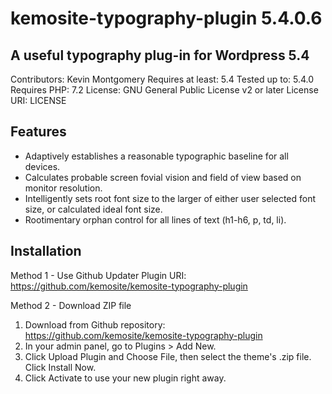 # kemosite-typography-plugin 5.4.0.6
## A useful typography plug-in for Wordpress 5.4

Contributors: Kevin Montgomery
Requires at least: 5.4
Tested up to: 5.4.0
Requires PHP: 7.2
License: GNU General Public License v2 or later
License URI: LICENSE

## Features
 - Adaptively establishes a reasonable typographic baseline for all devices.
 - Calculates probable screen fovial vision and field of view based on monitor resolution.
 - Intelligently sets root font size to the larger of either user selected font size, or calculated ideal font size.
 - Rootimentary orphan control for all lines of text (h1-h6, p, td, li).

## Installation
Method 1 - Use Github Updater
Plugin URI: https://github.com/kemosite/kemosite-typography-plugin

Method 2 - Download ZIP file
1. Download from Github repository: https://github.com/kemosite/kemosite-typography-plugin
2. In your admin panel, go to Plugins > Add New.
3. Click Upload Plugin and Choose File, then select the theme's .zip file. Click Install Now.
4. Click Activate to use your new plugin right away.
